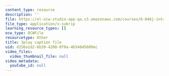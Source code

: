 ```yaml
---
content_type: resource
description: ''
file: https://ol-ocw-studio-app-qa.s3.amazonaws.com/courses/6-046j-introduction-to-algorithms-sma-5503-fall-2005/d256a1d26b3942000f0a4b54045609ec_whjt_N9uYFI.srt
file_type: application/x-subrip
learning_resource_types: []
ocw_type: OCWFile
resourcetype: Other
title: 3play caption file
uid: d256a1d2-6b39-4200-0f0a-4b54045609ec
video_files:
  video_thumbnail_file: null
video_metadata:
  youtube_id: null
---
```

